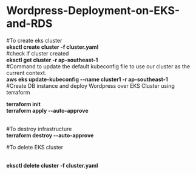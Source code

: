 # Wordpress-Deployment-on-EKS-and-RDS
#To create eks cluster
</br>
<b>eksctl create cluster -f cluster.yaml</b>
</br>
#check if cluster created
</br>
<b>eksctl get cluster -r ap-southeast-1</b>
</br>
#Command to update the default kubeconfig file to use our cluster as the current context.
</br>
<b>aws eks update-kubeconfig --name cluster1 -r ap-southeast-1</b>
</br>
#Create DB instance and deploy Wordpress over EKS Cluster using terraform

<b>terraform init</b>
</br>
<b>terraform apply --auto-approve  </b>
</br>


</br>
#To destroy  infrastructure
</br>
<b>terraform destroy --auto-approve</b>
</br>

#To delete  EKS cluster

</br>
<b> eksctl delete cluster -f cluster.yaml</b>
</br>
